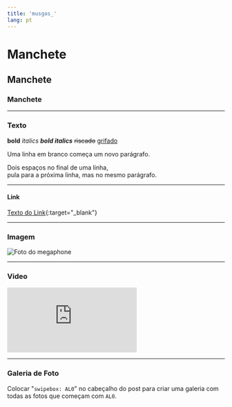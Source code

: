 ```yaml
---
title: 'musgos_'
lang: pt
---
```

# Manchete
## Manchete
### Manchete

---
### Texto
**bold** *italics* ***bold italics*** ~~riscado~~ <u>grifado</u>

Uma linha em branco começa um novo parágrafo.

Dois espaços no final de uma linha,  
pula para a próxima linha, mas no mesmo parágrafo.

---
#### Link
[Texto do Link](http://olf.space){:target="_blank"}  

---
### Imagem
![Foto do megaphone](../assets/posts/AL02.jpg)

---
### Video
<div class="video-wrapper video-wrapper-16x9">
  <iframe src="https://player.vimeo.com/video/165527282?byline=0&amp;portrait=0" frameborder="0" allowfullscreen="allowfullscreen"></iframe>
</div>

---
### Galeria de Foto
Colocar "`swipebox: AL0`" no cabeçalho do post para criar uma galeria com todas as fotos que começam com `AL0`.
